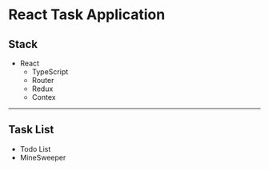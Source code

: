 # React Task Application 
## Stack
* React
    * TypeScript
    * Router
    * Redux
    * Contex
---
## Task List
* Todo List
* MineSweeper